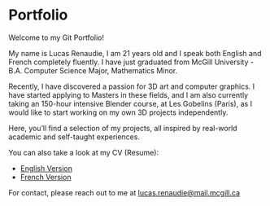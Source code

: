 # Portfolio

Welcome to my Git Portfolio!

My name is Lucas Renaudie, I am 21 years old and I speak both English and French completely fluently. 
I have just graduated from McGill University - B.A. Computer Science Major, Mathematics Minor.

Recently, I have discovered a passion for 3D art and computer graphics. 
I have started applying to Masters in these fields, and I am also currently taking an 150-hour intensive Blender course, at Les Gobelins (Paris), as I would like to start working on my own 3D projects independently.

Here, you’ll find a selection of my projects, all inspired by real-world academic and self-taught experiences.

You can also take a look at my CV (Resume):
- [English Version](Lucas_Renaudie_CV_English.pdf)
- [French Version](Lucas_Renaudie_CV_Français.pdf)

For contact, please reach out to me at lucas.renaudie@mail.mcgill.ca
